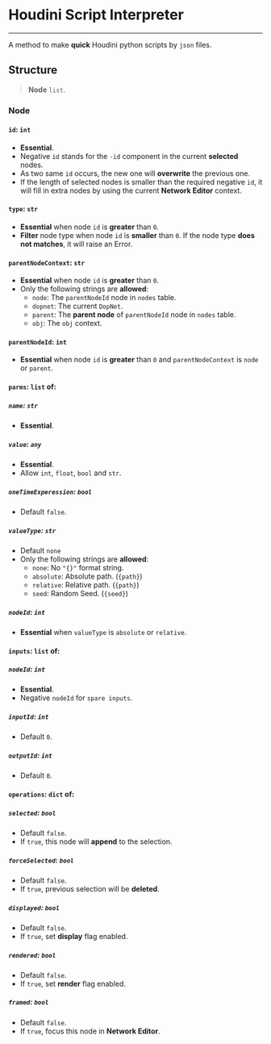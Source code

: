# Houdini Script Interpreter
------
A method to make **quick** Houdini python scripts by `json` files.

## Structure
> **Node** `list`.
### Node
#### `id`: `int` 
- **Essential**.
- Negative `id` stands for the `-id` component in the current **selected** nodes.
- As two same `id` occurs, the new one will **overwrite** the previous one.
- If the length of selected nodes is smaller than the required negative `id`, it will fill in extra nodes by using the current **Network Editor** context.
#### `type`: `str`
- **Essential** when node `id` is **greater** than `0`.
- **Filter** node type when node `id` is **smaller** than `0`. If the node type **does not matches**, it will raise an Error.
#### `parentNodeContext`: `str`
- **Essential** when node `id` is **greater** than `0`.
- Only the following strings are **allowed**:
    - `node`: The `parentNodeId` node in `nodes` table.
    - `dopnet`: The current `DopNet`.
    - `parent`: The **parent node** of `parentNodeId` node in `nodes` table.
    - `obj`: The `obj` context.
#### `parentNodeId`: `int`
- **Essential** when node `id` is **greater** than `0` and `parentNodeContext` is `node` or `parent`.
#### `parms`: `list` of:
##### `name`: `str` 
- **Essential**.
##### `value`: `any` 
- **Essential**.
- Allow `int`, `float`, `bool` and `str`.
##### `oneTimeExperession`: `bool`
- Default `false`.
##### `valueType`: `str`
- Default `none`
- Only the following strings are **allowed**:
	- `none`: No `"{}"` format string.
	- `absolute`: Absolute path. (`{path}`)
	- `relative`: Relative path. (`{path}`)
	- `seed`: Random Seed. (`{seed}`)
##### `nodeId`: `int`
- **Essential** when `valueType` is `absolute` or `relative`.
#### `inputs`: `list` of:
##### `nodeId`: `int`
- **Essential**.
- Negative `nodeId` for `spare inputs`.
##### `inputId`: `int`
- Default `0`.
##### `outputId`: `int`
- Default `0`.
#### `operations`: `dict` of:
##### `selected`: `bool`
- Default `false`. 
- If `true`, this node will **append** to the selection.
##### `forceSelected`: `bool`
- Default `false`. 
- If `true`, previous selection will be **deleted**.
##### `displayed`: `bool`
- Default `false`. 
- If `true`, set **display** flag enabled.
##### `rendered`: `bool`
- Default `false`. 
- If `true`, set **render** flag enabled.
##### `framed`: `bool`
- Default `false`. 
- If `true`, focus this node in **Network Editor**.